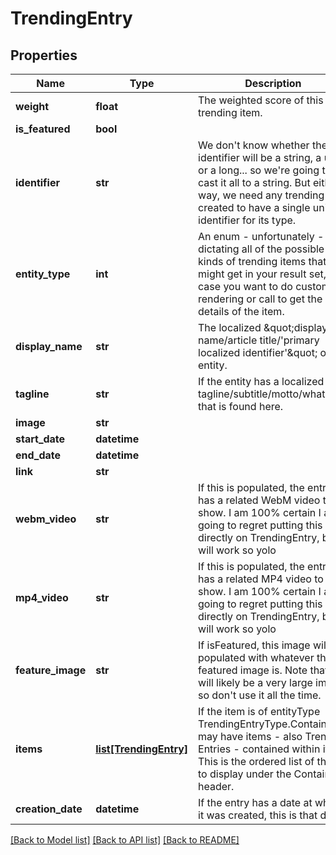 # TrendingEntry

## Properties
Name | Type | Description | Notes
------------ | ------------- | ------------- | -------------
**weight** | **float** | The weighted score of this trending item. | [optional] 
**is_featured** | **bool** |  | [optional] 
**identifier** | **str** | We don&#39;t know whether the identifier will be a string, a uint, or a long... so we&#39;re going to cast it all to a string. But either way, we need any trending item created to have a single unique identifier for its type. | [optional] 
**entity_type** | **int** | An enum - unfortunately - dictating all of the possible kinds of trending items that you might get in your result set, in case you want to do custom rendering or call to get the details of the item. | [optional] 
**display_name** | **str** | The localized \&quot;display name/article title/&#39;primary localized identifier&#39;\&quot; of the entity. | [optional] 
**tagline** | **str** | If the entity has a localized tagline/subtitle/motto/whatever, that is found here. | [optional] 
**image** | **str** |  | [optional] 
**start_date** | **datetime** |  | [optional] 
**end_date** | **datetime** |  | [optional] 
**link** | **str** |  | [optional] 
**webm_video** | **str** | If this is populated, the entry has a related WebM video to show. I am 100% certain I am going to regret putting this directly on TrendingEntry, but it will work so yolo | [optional] 
**mp4_video** | **str** | If this is populated, the entry has a related MP4 video to show. I am 100% certain I am going to regret putting this directly on TrendingEntry, but it will work so yolo | [optional] 
**feature_image** | **str** | If isFeatured, this image will be populated with whatever the featured image is. Note that this will likely be a very large image, so don&#39;t use it all the time. | [optional] 
**items** | [**list[TrendingEntry]**](TrendingEntry.md) | If the item is of entityType TrendingEntryType.Container, it may have items - also Trending Entries - contained within it. This is the ordered list of those to display under the Container&#39;s header. | [optional] 
**creation_date** | **datetime** | If the entry has a date at which it was created, this is that date. | [optional] 

[[Back to Model list]](../README.md#documentation-for-models) [[Back to API list]](../README.md#documentation-for-api-endpoints) [[Back to README]](../README.md)


